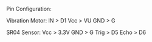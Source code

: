 Pin Configuration:

Vibration Motor: 
IN > D1
Vcc > VU
GND > G

SR04 Sensor:
Vcc > 3.3V
GND > G
Trig > D5
Echo > D6
